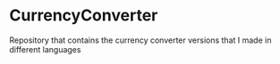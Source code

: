 # CurrencyConverter
Repository that contains the currency converter versions that I made in different languages
